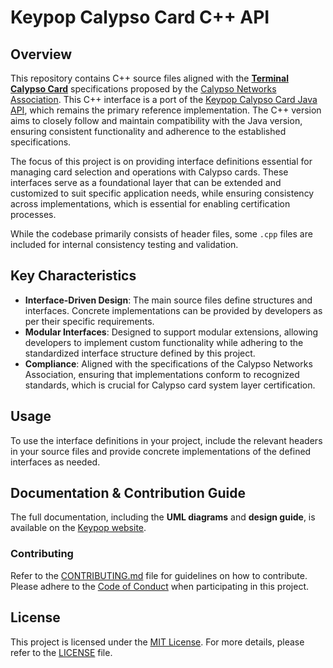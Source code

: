 # Keypop Calypso Card C++ API
## Overview
This repository contains C++ source files aligned with the
[**Terminal Calypso Card**](https://terminal-api.calypsonet.org/specifications/calypso-layer/calypso-card-api/)
specifications proposed by the [Calypso Networks Association](https://www.calypsonet.org). This C++ interface is a port
of the [Keypop Calypso Card Java API](https://github.com/eclipse-keypop/keypop-calypso-card-java-api),
which remains the primary reference implementation. The C++ version aims to closely follow and maintain compatibility
with the Java version, ensuring consistent functionality and adherence to the established specifications.

The focus of this project is on providing interface definitions essential for managing card selection and operations
with Calypso cards. These interfaces serve as a foundational layer that can be extended and customized to suit
specific application needs, while ensuring consistency across implementations, which is essential for enabling
certification processes.

While the codebase primarily consists of header files, some `.cpp` files are included for internal consistency testing
and validation.

## Key Characteristics

- **Interface-Driven Design**: The main source files define structures and interfaces. Concrete implementations can be
  provided by developers as per their specific requirements.
- **Modular Interfaces**: Designed to support modular extensions, allowing developers to implement custom functionality
  while adhering to the standardized interface structure defined by this project.
- **Compliance**: Aligned with the specifications of the Calypso Networks Association, ensuring that implementations
  conform to recognized standards, which is crucial for Calypso card system layer certification.

## Usage
To use the interface definitions in your project, include the relevant headers in your source files and provide concrete implementations of the defined interfaces as needed.

## Documentation & Contribution Guide
The full documentation, including the **UML diagrams** and **design guide**, is available on the [Keypop website](https://eclipse-keypop.github.io/keypop-website/).

### Contributing
Refer to the [CONTRIBUTING.md](CONTRIBUTING.md) file for guidelines on how to contribute. Please adhere to the [Code of Conduct](CODE_OF_CONDUCT.md) when participating in this project.

## License
This project is licensed under the [MIT License](LICENSE). For more details, please refer to the [LICENSE](LICENSE) file.